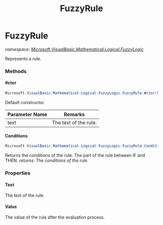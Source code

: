﻿---
title: FuzzyRule
---

# FuzzyRule
_namespace: [Microsoft.VisualBasic.Mathematical.Logical.FuzzyLogic](N-Microsoft.VisualBasic.Mathematical.Logical.FuzzyLogic.html)_

Represents a rule.



### Methods

#### #ctor
```csharp
Microsoft.VisualBasic.Mathematical.Logical.FuzzyLogic.FuzzyRule.#ctor(System.String)
```
Default constructor.

|Parameter Name|Remarks|
|--------------|-------|
|text|The text of the rule.|


#### Conditions
```csharp
Microsoft.VisualBasic.Mathematical.Logical.FuzzyLogic.FuzzyRule.Conditions
```
Returns the conditions of the rule.
 The part of the rule between IF and THEN.
_returns: The conditions of the rule._


### Properties

#### Text
The text of the rule.
#### Value
The value of the rule after the evaluation process.
